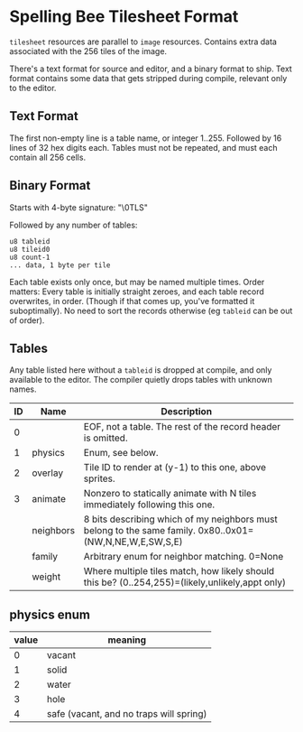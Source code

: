 # Spelling Bee Tilesheet Format

`tilesheet` resources are parallel to `image` resources.
Contains extra data associated with the 256 tiles of the image.

There's a text format for source and editor, and a binary format to ship.
Text format contains some data that gets stripped during compile, relevant only to the editor.

## Text Format

The first non-empty line is a table name, or integer 1..255.
Followed by 16 lines of 32 hex digits each.
Tables must not be repeated, and must each contain all 256 cells.

## Binary Format

Starts with 4-byte signature: "\0TLS"

Followed by any number of tables:
```
u8 tableid
u8 tileid0
u8 count-1
... data, 1 byte per tile
```

Each table exists only once, but may be named multiple times.
Order matters: Every table is initially straight zeroes, and each table record overwrites, in order.
(Though if that comes up, you've formatted it suboptimally).
No need to sort the records otherwise (eg `tableid` can be out of order).

## Tables

Any table listed here without a `tableid` is dropped at compile, and only available to the editor.
The compiler quietly drops tables with unknown names.

| ID  | Name      | Description |
|-----|-----------|-------------|
|   0 |           | EOF, not a table. The rest of the record header is omitted. |
|   1 | physics   | Enum, see below. |
|   2 | overlay   | Tile ID to render at (y-1) to this one, above sprites. |
|   3 | animate   | Nonzero to statically animate with N tiles immediately following this one. |
|     | neighbors | 8 bits describing which of my neighbors must belong to the same family. 0x80..0x01=(NW,N,NE,W,E,SW,S,E) |
|     | family    | Arbitrary enum for neighbor matching. 0=None |
|     | weight    | Where multiple tiles match, how likely should this be? (0..254,255)=(likely,unlikely,appt only) |

## physics enum

| value | meaning |
|-------|---------|
|     0 | vacant  |
|     1 | solid   |
|     2 | water   |
|     3 | hole    |
|     4 | safe (vacant, and no traps will spring) |
